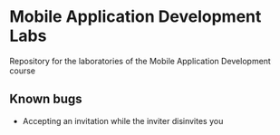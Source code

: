 # Mobile Application Development Labs
Repository for the laboratories of the Mobile Application Development course

## Known bugs
- Accepting an invitation while the inviter disinvites you
